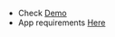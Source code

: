 - Check [Demo](https://den-bulaev.github.io/table-generator)
- App requirements [Here](https://docs.memcrab.com/s/856a01a7-c84c-4753-98e4-ccb1e178b384)
